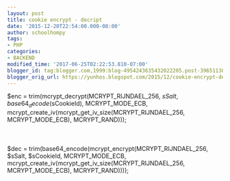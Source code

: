 ```yaml
---
layout: post
title: cookie encrypt - decript
date: '2015-12-20T22:54:00.000-08:00'
author: schoolhompy
tags:
- PHP
categories:
- BACKEND
modified_time: '2017-06-25T02:22:53.810-07:00'
blogger_id: tag:blogger.com,1999:blog-4954243635432022205.post-3965113818461243191
blogger_orig_url: https://yunhos.blogspot.com/2015/12/cookie-encrypt-decript.html
---
```


$enc = trim(mcrypt_decrypt(MCRYPT_RIJNDAEL_256, $sSalt, base64_decode($sCookieId), MCRYPT_MODE_ECB, mcrypt_create_iv(mcrypt_get_iv_size(MCRYPT_RIJNDAEL_256, MCRYPT_MODE_ECB), MCRYPT_RAND)));<br/><br/>&nbsp;<br/><br/>$dec = trim(base64_encode(mcrypt_encrypt(MCRYPT_RIJNDAEL_256, $sSalt, $sCookieId, MCRYPT_MODE_ECB, mcrypt_create_iv(mcrypt_get_iv_size(MCRYPT_RIJNDAEL_256, MCRYPT_MODE_ECB), MCRYPT_RAND))));